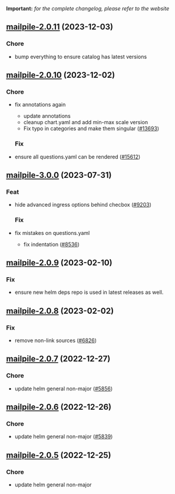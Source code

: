 **Important:**
*for the complete changelog, please refer to the website*




## [mailpile-2.0.11](https://github.com/truecharts/charts/compare/mailpile-2.0.10...mailpile-2.0.11) (2023-12-03)

### Chore

- bump everything to ensure catalog has latest versions
  
  


## [mailpile-2.0.10](https://github.com/truecharts/charts/compare/mailpile-3.0.0...mailpile-2.0.10) (2023-12-02)

### Chore

- fix annotations again
  - update annotations
  - cleanup chart.yaml and add min-max scale version
  - Fix typo in categories and make them singular ([#13693](https://github.com/truecharts/charts/issues/13693))
  
  ### Fix

- ensure all questions.yaml can be rendered ([#15612](https://github.com/truecharts/charts/issues/15612))
  
  











## [mailpile-3.0.0](https://github.com/truecharts/charts/compare/mailpile-2.0.9...mailpile-3.0.0) (2023-07-31)

### Feat

- hide advanced ingress options behind checbox ([#9203](https://github.com/truecharts/charts/issues/9203))
  
  ### Fix

- fix mistakes on questions.yaml
  - fix indentation ([#8536](https://github.com/truecharts/charts/issues/8536))
  
  


## [mailpile-2.0.9](https://github.com/truecharts/charts/compare/mailpile-2.0.8...mailpile-2.0.9) (2023-02-10)

### Fix

- ensure new helm deps repo is used in latest releases as well.
  
  


## [mailpile-2.0.8](https://github.com/truecharts/charts/compare/mailpile-2.0.7...mailpile-2.0.8) (2023-02-02)

### Fix

- remove non-link sources ([#6826](https://github.com/truecharts/charts/issues/6826))
  
  


## [mailpile-2.0.7](https://github.com/truecharts/charts/compare/mailpile-2.0.6...mailpile-2.0.7) (2022-12-27)

### Chore

- update helm general non-major ([#5856](https://github.com/truecharts/charts/issues/5856))
  
  


## [mailpile-2.0.6](https://github.com/truecharts/charts/compare/mailpile-2.0.5...mailpile-2.0.6) (2022-12-26)

### Chore

- update helm general non-major ([#5839](https://github.com/truecharts/charts/issues/5839))
  
  


## [mailpile-2.0.5](https://github.com/truecharts/charts/compare/mailpile-2.0.4...mailpile-2.0.5) (2022-12-25)

### Chore

- update helm general non-major
  
  



